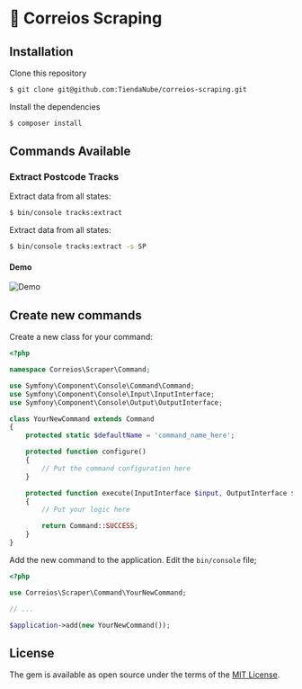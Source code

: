 # 🤖️ Correios Scraping

## Installation

Clone this repository
```bash
$ git clone git@github.com:TiendaNube/correios-scraping.git
```

Install the dependencies
```bash
$ composer install
```

## Commands Available

### Extract Postcode Tracks
Extract data from all states:
```bash
$ bin/console tracks:extract
```

Extract data from all states:
```bash
$ bin/console tracks:extract -s SP
```

#### Demo
![Demo](https://github.com/tiendanube/correios-scraping/blob/master/docs/assets/extract_from_all.gif)

## Create new commands

Create a new class for your command:
```php
<?php

namespace Correios\Scraper\Command;

use Symfony\Component\Console\Command\Command;
use Symfony\Component\Console\Input\InputInterface;
use Symfony\Component\Console\Output\OutputInterface;

class YourNewCommand extends Command
{
    protected static $defaultName = 'command_name_here';

    protected function configure()
    {
        // Put the command configuration here
    }

    protected function execute(InputInterface $input, OutputInterface $output)
    {
        // Put your logic here

        return Command::SUCCESS;
    }
}
```

Add the new command to the application. Edit the `bin/console` file;
````php
<?php

use Correios\Scraper\Command\YourNewCommand;

// ...

$application->add(new YourNewCommand());
````

## License

The gem is available as open source under the terms of the [MIT License](https://opensource.org/licenses/MIT).
